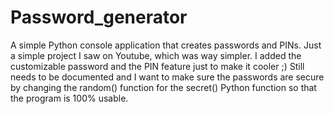# Password_generator
A simple Python console application that creates passwords and PINs. Just a simple project I saw on Youtube, which was way simpler.
I added the customizable password and the PIN feature just to make it cooler ;)
Still needs to be documented and I want to make sure the passwords are secure by changing the random() function for the secret() Python function
so that the program is 100% usable.
